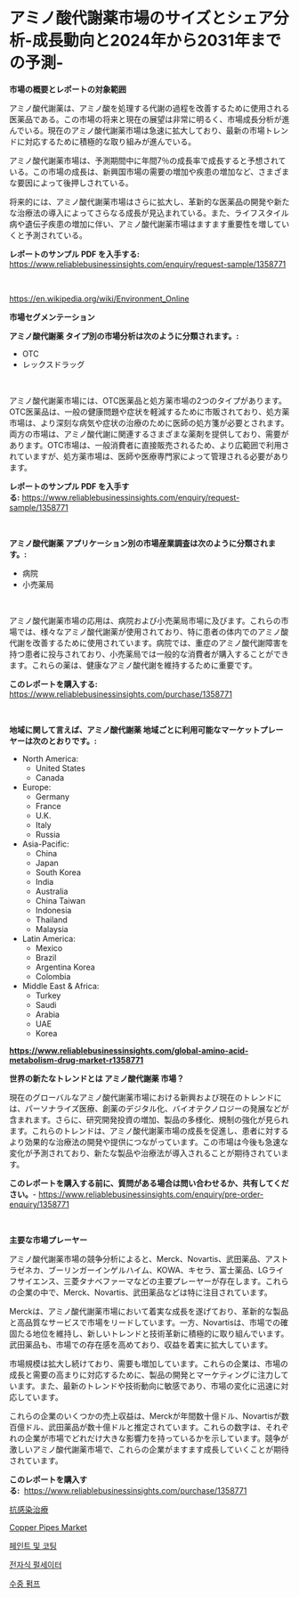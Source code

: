 <p><h1>アミノ酸代謝薬市場のサイズとシェア分析-成長動向と2024年から2031年までの予測-</h1></p><p><strong>市場の概要とレポートの対象範囲</strong></p>
<p><p>アミノ酸代謝薬は、アミノ酸を処理する代謝の過程を改善するために使用される医薬品である。この市場の将来と現在の展望は非常に明るく、市場成長分析が進んでいる。現在のアミノ酸代謝薬市場は急速に拡大しており、最新の市場トレンドに対応するために積極的な取り組みが進んでいる。</p><p>アミノ酸代謝薬市場は、予測期間中に年間7％の成長率で成長すると予想されている。この市場の成長は、新興国市場の需要の増加や疾患の増加など、さまざまな要因によって後押しされている。</p><p>将来的には、アミノ酸代謝薬市場はさらに拡大し、革新的な医薬品の開発や新たな治療法の導入によってさらなる成長が見込まれている。また、ライフスタイル病や遺伝子疾患の増加に伴い、アミノ酸代謝薬市場はますます重要性を増していくと予測されている。</p></p>
<p><strong>レポートのサンプル PDF を入手する:</strong> <a href="https://www.reliablebusinessinsights.com/enquiry/request-sample/1358771">https://www.reliablebusinessinsights.com/enquiry/request-sample/1358771</a></p>
<p>&nbsp;</p>
<p><a href="https://en.wikipedia.org/wiki/Environment_Online">https://en.wikipedia.org/wiki/Environment_Online</a></p>
<p><strong>市場セグメンテーション</strong></p>
<p><strong>アミノ酸代謝薬 タイプ別の市場分析は次のように分類されます。:</strong></p>
<p><ul><li>OTC</li><li>レックスドラッグ</li></ul></p>
<p>&nbsp;</p>
<p><p>アミノ酸代謝薬市場には、OTC医薬品と処方薬市場の2つのタイプがあります。 OTC医薬品は、一般の健康問題や症状を軽減するために市販されており、処方薬市場は、より深刻な病気や症状の治療のために医師の処方箋が必要とされます。両方の市場は、アミノ酸代謝に関連するさまざまな薬剤を提供しており、需要があります。OTC市場は、一般消費者に直接販売されるため、より広範囲で利用されていますが、処方薬市場は、医師や医療専門家によって管理される必要があります。</p></p>
<p><strong>レポートのサンプル PDF を入手する:</strong>&nbsp;<a href="https://www.reliablebusinessinsights.com/enquiry/request-sample/1358771">https://www.reliablebusinessinsights.com/enquiry/request-sample/1358771</a></p>
<p>&nbsp;</p>
<p><strong> アミノ酸代謝薬 アプリケーション別の市場産業調査は次のように分類されます。:</strong></p>
<p><ul><li>病院</li><li>小売薬局</li></ul></p>
<p>&nbsp;</p>
<p><p>アミノ酸代謝薬市場の応用は、病院および小売薬局市場に及びます。これらの市場では、様々なアミノ酸代謝薬が使用されており、特に患者の体内でのアミノ酸代謝を改善するために使用されています。病院では、重症のアミノ酸代謝障害を持つ患者に投与されており、小売薬局では一般的な消費者が購入することができます。これらの薬は、健康なアミノ酸代謝を維持するために重要です。</p></p>
<p><strong>このレポートを購入する:</strong>&nbsp; <a href="https://www.reliablebusinessinsights.com/purchase/1358771">https://www.reliablebusinessinsights.com/purchase/1358771</a></p>
<p>&nbsp;</p>
<p><strong>地域に関して言えば、アミノ酸代謝薬 地域ごとに利用可能なマーケットプレーヤーは次のとおりです。:</strong></p>
<p><ul>
    <li>
        North America:
        <ul>
            <li>United States</li>
            <li>Canada</li>
        </ul>
    </li>
    <li>
        Europe:
        <ul>
            <li>Germany</li>
            <li>France</li>
            <li>U.K.</li>
            <li>Italy</li>
            <li>Russia</li>
        </ul>
    </li>
    <li>
        Asia-Pacific:
        <ul>
            <li>China</li>
            <li>Japan</li>
            <li>South Korea</li>
            <li>India</li>
            <li>Australia</li>
            <li>China Taiwan</li>
            <li>Indonesia</li>
            <li>Thailand</li>
            <li>Malaysia</li>
        </ul>
    </li>
    <li>
        Latin America:
        <ul>
            <li>Mexico</li>
            <li>Brazil</li>
            <li>Argentina Korea</li>
            <li>Colombia</li>
        </ul>
    </li>
    <li>
        Middle East & Africa:
        <ul>
            <li>Turkey</li>
            <li>Saudi</li>
            <li>Arabia</li>
            <li>UAE</li>
            <li>Korea</li>
        </ul>
    </li>
    </ul></p>
<p><strong><a href="https://www.reliablebusinessinsights.com/global-amino-acid-metabolism-drug-market-r1358771">https://www.reliablebusinessinsights.com/global-amino-acid-metabolism-drug-market-r1358771</a></strong>&nbsp;</p>
<p><strong>世界の新たなトレンドとは アミノ酸代謝薬 市場？</strong></p>
<p><p>現在のグローバルなアミノ酸代謝薬市場における新興および現在のトレンドには、パーソナライズ医療、創薬のデジタル化、バイオテクノロジーの発展などが含まれます。さらに、研究開発投資の増加、製品の多様化、規制の強化が見られます。これらのトレンドは、アミノ酸代謝薬市場の成長を促進し、患者に対するより効果的な治療法の開発や提供につながっています。この市場は今後も急速な変化が予測されており、新たな製品や治療法が導入されることが期待されています。</p></p>
<p><strong>このレポートを購入する前に、質問がある場合は問い合わせるか、共有してください。</strong>- <a href="https://www.reliablebusinessinsights.com/enquiry/pre-order-enquiry/1358771">https://www.reliablebusinessinsights.com/enquiry/pre-order-enquiry/1358771</a></p>
<p>&nbsp;</p>
<p><strong>主要な市場プレーヤー</strong></p>
<p><p>アミノ酸代謝薬市場の競争分析によると、Merck、Novartis、武田薬品、アストラゼネカ、ブーリンガーインゲルハイム、KOWA、キセラ、富士薬品、LGライフサイエンス、三菱タナベファーマなどの主要プレーヤーが存在します。これらの企業の中で、Merck、Novartis、武田薬品などは特に注目されています。</p><p>Merckは、アミノ酸代謝薬市場において着実な成長を遂げており、革新的な製品と高品質なサービスで市場をリードしています。一方、Novartisは、市場での確固たる地位を維持し、新しいトレンドと技術革新に積極的に取り組んでいます。武田薬品も、市場での存在感を高めており、収益を着実に拡大しています。</p><p>市場規模は拡大し続けており、需要も増加しています。これらの企業は、市場の成長と需要の高まりに対応するために、製品の開発とマーケティングに注力しています。また、最新のトレンドや技術動向に敏感であり、市場の変化に迅速に対応しています。</p><p>これらの企業のいくつかの売上収益は、Merckが年間数十億ドル、Novartisが数百億ドル、武田薬品が数十億ドルと推定されています。これらの数字は、それぞれの企業が市場でどれだけ大きな影響力を持っているかを示しています。競争が激しいアミノ酸代謝薬市場で、これらの企業がますます成長していくことが期待されています。</p></p>
<p><strong>このレポートを購入する:</strong>&nbsp;&nbsp;<a href="https://www.reliablebusinessinsights.com/purchase/1358771">https://www.reliablebusinessinsights.com/purchase/1358771</a></p>
<p><p><a href="https://github.com/RandallRunte2023/Market-Research-Report-List-1/blob/main/3698089134525.md">抗感染治療</a></p><p><a href="https://github.com/JameTravis/Market-Research-Report-List-5/blob/main/copper-pipes-market.md">Copper Pipes Market</a></p><p><a href="https://medium.com/@mayekuhic00/%ED%8E%98%EC%9D%B8%ED%8A%B8-%EB%B0%8F-%EC%BD%94%ED%8C%85-%EC%8B%9C%EC%9E%A5-%EA%B7%9C%EB%AA%A8%EB%8A%94-%EC%97%B0%ED%8F%89%EA%B7%A0-%EC%84%B1%EC%9E%A5%EB%A5%A0-%EB%A1%9C-%EC%A6%9D%EA%B0%80%ED%95%98%EA%B3%A0-%EC%9E%88%EC%9C%BC%EB%A9%B0-%EC%9D%B4-%EB%B3%B4%EA%B3%A0%EC%84%9C%EB%8A%94-%EC%9C%A0%ED%98%95-%EC%9D%91%EC%9A%A9-%EC%84%B1%EC%9E%A5-%EB%B0%8F-2024%EB%85%84%EB%B6%80%ED%84%B0-2031%EB%85%84%EA%B9%8C%EC%A7%80%EC%9D%98-%EC%98%88%EC%B8%A1-%EB%B6%84%EC%84%9D%EC%9D%84-%EB%8B%A4%EB%A3%A8%EA%B3%A0-%EC%9E%88%EC%8A%B5%EB%8B%88%EB%8B%A4-d4334269aaa0">페인트 및 코팅</a></p><p><a href="https://github.com/rcabello548/Market-Research-Report-List-1/blob/main/8912723139807.md">전자식 펄세이터</a></p><p><a href="https://medium.com/@mayekuhic00/%EC%A0%9C%ED%92%88-%EC%9C%A0%ED%98%95-%EB%B3%B4%EC%96%B4%EC%9B%B0-%EC%88%98%EC%A4%91-%ED%8E%8C%ED%94%84-%EC%98%A4%ED%94%88-%EC%9B%B0-%EC%88%98%EC%A4%91-%ED%8E%8C%ED%94%84-%EC%B5%9C%EC%A2%85-%EC%82%AC%EC%9A%A9%EC%B2%98-%EB%AC%BC-%EB%B0%8F-%ED%8F%90%EC%88%98-%EA%B4%80%EB%A6%AC-%EA%B4%91%EC%97%85-%EB%B0%8F-%EA%B1%B4%EC%84%A4-%EC%84%9D%EC%9C%A0-%EB%B0%8F-%EC%A7%80%EC%97%AD%EB%B3%84-2024-2031-%EC%84%9C%EB%B8%8C%EB%A8%B8%EC%8B%9C%EB%B8%94-%ED%8E%8C%ED%94%84-%EC%8B%9C%EC%9E%A5-%EB%B3%B4%EA%B3%A0%EC%84%9C-28c52e41f3c9">수중 펌프</a></p></p>